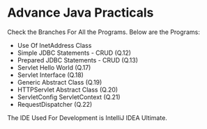 # Advance Java Practicals

Check the Branches For All the Programs. Below are the Programs:

  - Use Of InetAddress Class
  - Simple JDBC Statements - CRUD (Q.12)
  - Prepared JDBC Statements - CRUD (Q.13)
  - Servlet Hello World (Q.17)
  - Servlet Interface (Q.18)
  - Generic Abstract Class (Q.19)
  - HTTPServlet Abstract Class (Q.20)
  - ServletConfig ServletContext (Q.21)
  - RequestDispatcher (Q.22)
  
The IDE Used For Development is IntelliJ IDEA Ultimate.
